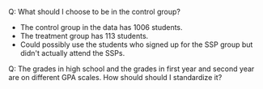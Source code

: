 Q: What should I choose to be in the control group?
   - The control group in the data has 1006 students.
   - The treatment group has 113 students.
   - Could possibly use the students who signed up for the SSP group but didn't actually attend the SSPs.
     
Q: The grades in high school and the grades in first year and second year are on different GPA scales. How should should I standardize it?

